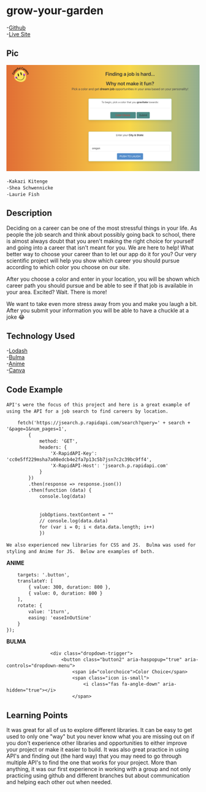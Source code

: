 # grow-your-garden
-[Github](https://github.com/lauriefish22/grow-your-garden)<br>
-[Live Site](https://lauriefish22.github.io/grow-your-garden/)


## Pic
![assets](./assets/Screenshot%202023-04-12%20at%206.50.05%20PM.png)

```-Kakazi Kitenge```<br>
```-Shea Schwennicke```<br>
```-Laurie Fish```


## Description
Deciding on a career can be one of the most stressful things in your life.  As people the job search and think about possibly going back to school, there is almost always doubt that you aren't making the right choice for yourself and going into a career that isn't meant for you.  We are here to help!  What better way to choose your career than to let our app do it for you?  Our very scientific project will help you show which career you should pursue according to which color you choose on our site.  

After you choose a color and enter in your location, you will be shown which career path you should pursue and be able to see if that job is available in your area.  Excited?  Wait. There is more!  

We want to take even more stress away from you and make you laugh a bit.  After you submit your information you will be able to have a chuckle at a joke 😂



## Technology Used
-[Lodash](https://lodash.com/)<br>
-[Bulma](https://bulma.io/)<br>
-[Anime](https://animejs.com/)<br>
-[Canva](https://www.canva.com/)<br>

## Code Example

```API's were the focus of this project and here is a great example of using the API for a job search to find careers by location.``` 

```var search = job + " " + city
    fetch('https://jsearch.p.rapidapi.com/search?query=' + search + '&page=1&num_pages=1',
        {
            method: 'GET',
            headers: {
                'X-RapidAPI-Key': 'cc0e5ff229msha7a08edcb4e2fa7p13c5b7jsn7c2c39bc9ff4',
                'X-RapidAPI-Host': 'jsearch.p.rapidapi.com'
            }
        })
        .then(response => response.json())
        .then(function (data) {
            console.log(data)


            jobOptions.textContent = ""
            // console.log(data.data)
            for (var i = 0; i < data.data.length; i++)
            })
```
```We also experienced new libraries for CSS and JS.  Bulma was used for styling and Anime for JS.  Below are examples of both.``` 

**ANIME**

```anime({
    targets: '.button',
    translateY: [
        { value: 300, duration: 800 },
        { value: 0, duration: 800 }
    ],
    rotate: {
        value: '1turn',
        easing: 'easeInOutSine'
    }
});
```
**BULMA**

```<div class="dropdown is-hoverable">
                <div class="dropdown-trigger">
                    <button class="button2" aria-haspopup="true" aria-controls="dropdown-menu">
                        <span id="colorchoice">Color Choice</span>
                        <span class="icon is-small">
                            <i class="fas fa-angle-down" aria-hidden="true"></i>
                        </span>
```

## Learning Points

It was great for all of us to explore different libraries.  It can be easy to get used to only one "way" but you never know what you are missing out on if you don't experience other libraries and opportunities to either improve your project or make it easier to build.  It was also great practice in using API's and finding out (the hard way) that you may need to go through multiple API's to find the one that works for your project.  More than anything, it was our first experience in working with a group and not only practicing using github and different branches but about communication and helping each other out when needed.  